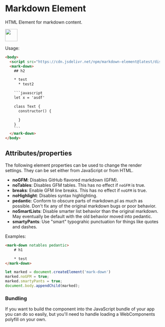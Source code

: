 # Markdown Element

HTML Element for markdown content.

<p>
  <a href="https://www.patreon.com/bePatron?u=880479">
    <img src="https://c5.patreon.com/external/logo/become_a_patron_button.png" height="40px" />
  </a>
</p>

Usage:

```html
<body>
  <script src="https://cdn.jsdelivr.net/npm/markdown-element@latest/dist/markdown-elements.min.js"></script>
  <mark-down>
    ## h2

    * test
      * test2

    ```javascript
    let x = 'asdf'

    class Text {
      constructor() {

      }
    }
    ```
  </mark-down>
</body>
```

## Attributes/properties

The following element properties can be used to change the render settings. They can be set either from JavaScript or from HTML.

* **noGFM**: Disables GitHub flavored markdown (GFM).
* **noTables**: Disables GFM tables. This has no effect if `noGFM` is true.
* **breaks**: Enable GFM line breaks. This has no effect if `noGFM` is true.
* **noHighlight**: Disables syntax highlighting.
* **pedantic**: Conform to obscure parts of markdown.pl as much as possible. Don't fix any of the original markdown bugs or poor behavior.
* **noSmartLists**: Disable smarter list behavior than the original markdown. May eventually be default with the old behavior moved into pedantic.
* **smartyPants**: Use "smart" typograhic punctuation for things like quotes and dashes.

Examples:

```html
<mark-down notables pedantic>
    # h1

    * test
</mark-down>
```

```js
let marked = document.createElement('mark-down')
marked.noGFM = true;
marked.smartyPants = true;
document.body.appendChild(marked);
```

### Bundling

If you want to build the component into the JavaScript bundle of your app
you can do so easily, but you'll need to handle loading a WebComponents
polyfill on your own.
